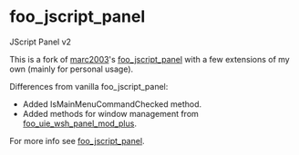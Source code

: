 # foo_jscript_panel
JScript Panel v2

This is a fork of [marc2003](https://github.com/marc2k3)'s [foo_jscript_panel](https://github.com/marc2k3/foo-jscript-panel) with a few extensions of my own (mainly for personal usage).

Differences from vanilla foo_jscript_panel:
* Added IsMainMenuCommandChecked method.
* Added methods for window management from [foo_uie_wsh_panel_mod_plus](https://github.com/ttsping/foo_uie_wsh_panel_mod_plus).

For more info see [foo_jscript_panel](https://github.com/marc2k3/foo-jscript-panel).
